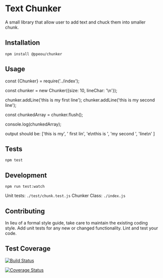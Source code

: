 Text Chunker
=========

A small library that allow user to add text and chuck them into smaller chunk.

## Installation
`npm install @ppeou/chunker`

## Usage

const {Chunker} = require('../index');

const chunker = new Chunker({size: 10, lineChar: '\n'});

chunker.addLine('this is my first line');
chunker.addLine('this is my second line');

const chunkedArray = chunker.flush();

console.log(chunkedArray);

output should be: 
['this is my', ' first lin', 'e\nthis is ', 'my second ', 'line\n' ]


## Tests
`npm test`

## Development
`npm run test:watch`

Unit tests: `./test/chunk.test.js`
Chunker Class: `./index.js`

## Contributing

In lieu of a formal style guide, take care to maintain the existing coding style. Add unit tests for any new or changed functionality. Lint and test your code.

## Test Coverage
[![Build Status](https://travis-ci.org/ppeou/chunker.svg?branch=master)](https://travis-ci.org/ppeou/chunker)

[![Coverage Status](https://coveralls.io/repos/github/ppeou/chunker/badge.svg?branch=master)](https://coveralls.io/github/ppeou/chunker?branch=master)
